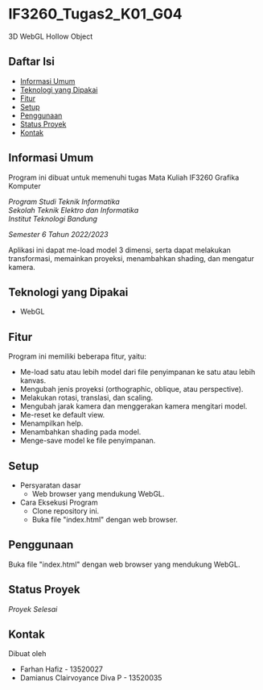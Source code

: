 # IF3260_Tugas2_K01_G04
3D WebGL Hollow Object

## Daftar Isi
* [Informasi Umum](#informasi-umum)
* [Teknologi yang Dipakai](#teknologi-yang-dipakai)
* [Fitur](#fitur)
* [Setup](#setup)
* [Penggunaan](#penggunaan)
* [Status Proyek](#status-proyek)
* [Kontak](#kontak)

## Informasi Umum
Program ini dibuat untuk memenuhi tugas Mata Kuliah IF3260 Grafika Komputer

*Program Studi Teknik Informatika* <br />
*Sekolah Teknik Elektro dan Informatika* <br />
*Institut Teknologi Bandung* <br />

*Semester 6 Tahun 2022/2023*

Aplikasi ini dapat me-load model 3 dimensi, serta dapat melakukan transformasi, memainkan proyeksi, menambahkan shading, dan mengatur kamera.

## Teknologi yang Dipakai
- WebGL

## Fitur
Program ini memiliki beberapa fitur, yaitu:
- Me-load satu atau lebih model dari file penyimpanan ke satu atau lebih kanvas.
- Mengubah jenis proyeksi (orthographic, oblique, atau perspective).
- Melakukan rotasi, translasi, dan scaling.
- Mengubah jarak kamera dan menggerakan kamera mengitari model.
- Me-reset ke default view.
- Menampilkan help.
- Menambahkan shading pada model.
- Menge-save model ke file penyimpanan.

## Setup
- Persyaratan dasar
    - Web browser yang mendukung WebGL.
- Cara Eksekusi Program
    - Clone repository ini.
    - Buka file "index.html" dengan web browser.

## Penggunaan
Buka file "index.html" dengan web browser yang mendukung WebGL.

## Status Proyek
_Proyek Selesai_

## Kontak
Dibuat oleh
- Farhan Hafiz - 13520027
- Damianus Clairvoyance Diva P - 13520035